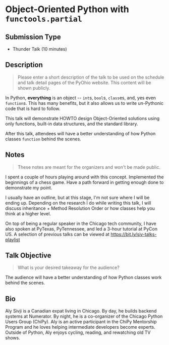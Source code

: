 # Object-Oriented Python with `functools.partial`

## Submission Type

- Thunder Talk (10 minutes)

## Description

> Please enter a short description of the talk to be used on the schedule and talk detail pages of the PyOhio website. This content will be shown publicly.

In Python, **everything** is an object -- `int`s, `bool`s, `class`es, and, yes even `function`s. This has many benefits, but it also allows us to write un-Pythonic code that is hard to follow.

This talk will demonstrate HOWTO design Object-Oriented solutions using only functions, built-in data structures, and the standard library.

After this talk, attendees will have a better understanding of how Python classes `function` behind the scenes.

## Notes

> These notes are meant for the organizers and won't be made public.

I spent a couple of hours playing around with this concept. Implemented the beginnings of a chess game. Have a path forward in getting enough done to demonstrate my point.

I usually have an outline, but at this stage, I'm not sure where I will be ending up. Depending on the research I do while writing this talk, I will discuss inheritance + Method Resolution Order or how classes help you think at a higher level.

On top of being a regular speaker in the Chicago tech community, I have also spoken at PyTexas, PyTennessee, and led a 3-hour tutorial at PyCon US. A selection of previous talks can be viewed at https://bit.ly/siv-talks-playlist

## Talk Objective

> What is your desired takeaway for the audience?

The audience will have a better understanding of how Python classes work behind the scenes.

## Bio

Aly Sivji is a Canadian expat living in Chicago. By day, he builds backend systems at Numerator. By night, he is a co-organizer of the Chicago Python Users Group (ChiPy). Aly is an active participant in the ChiPy Mentorship Program and he loves helping intermediate developers become experts. Outside of Python, Aly enjoys cycling, reading, and rewatching old TV shows.
